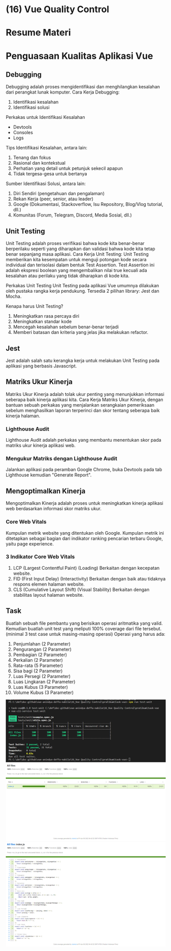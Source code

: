 # (16) Vue Quality Control

# Resume Materi

# Penguasaan Kualitas Aplikasi Vue

## Debugging

Debugging adalah proses mengidentifikasi dan menghilangkan kesalahan dari perangkat lunak komputer.
Cara Kerja Debugging:

1. Identifikasi kesalahan
2. Identifikasi solusi

Perkakas untuk Identifikasi Kesalahan

- Devtools
- Consoles
- Logs

Tips Identifikasi Kesalahan, antara lain:

1. Tenang dan fokus
2. Rasional dan kontekstual
3. Perhatian yang detail untuk petunjuk sekecil apapun
4. Tidak tergesa-gesa untuk bertanya

Sumber Identifikasi Solusi, antara lain:

1. Diri Sendiri (pengetahuan dan pengalaman)
2. Rekan Kerja (peer, senior, atau leader)
3. Google (Dokumentasi, Stackoverflow, Isu Repository, Blog/Vlog tutorial, dll.)
4. Komunitas (Forum, Telegram, Discord, Media Sosial, dll.)

## Unit Testing

Unit Testing adalah proses verifikasi bahwa kode kita benar-benar berperilaku seperti yang diharapkan dan validasi bahwa kode kita tetap benar sepanjang masa aplikasi.
Cara Kerja Unit Testing:
Unit Testing memberikan kita kesempatan untuk menguji potongan kode secara individual dan terisolasi dalam bentuk Test Assertion.
Test Assertion ini adalah ekspresi boolean yang mengembalikan nilai true kecuali ada kesalahan atau perilaku yang tidak diharapkan di kode kita.

Perkakas Unit Testing
Unit Testing pada aplikasi Vue umumnya dilakukan oleh pustaka rangka kerja pendukung.
Tersedia 2 pilihan library: Jest dan Mocha.

Kenapa harus Unit Testing?

1. Meningkatkan rasa percaya diri
2. Meningkatkan standar kode
3. Mencegah kesalahan sebelum benar-benar terjadi
4. Memberi batasan dan kriteria yang jelas jika melakukan refactor.

## Jest

Jest adalah salah satu kerangka kerja untuk melakukan Unit Testing pada aplikasi yang berbasis Javascript.

## Matriks Ukur Kinerja

Matriks Ukur Kinerja adalah tolak ukur penting yang menunjukkan informasi seberapa baik kinerja aplikasi kita.
Cara Kerja Matriks Ukur Kinerja, dengan bantuan sebuah perkakas yang menjalankan serangkaian pemeriksaan sebelum menghasilkan laporan terperinci dan skor tentang seberapa baik kinerja halaman.

### Lighthouse Audit

Lighthouse Audit adalah perkakas yang membantu menentukan skor pada matriks ukur kinerja aplikasi web.

### Mengukur Matriks dengan Lighthouse Audit

Jalankan aplikasi pada peramban Google Chrome, buka Devtools pada tab Lighthouse kemudian "Generate Report".

## Mengoptimalkan Kinerja

Mengoptimalkan Kinerja adalah proses untuk meningkatkan kinerja aplikasi web berdasarkan informasi skor matriks ukur.

### Core Web Vitals

Kumpulan metrik website yang ditentukan oleh Google.
Kumpulan metrik ini ditetapkan sebagai bagian dari indikator ranking pencarian terbaru Google, yaitu page experience.

### 3 Indikator Core Web Vitals

1. LCP (Largest Contentful Paint) (Loading)
   Berkaitan dengan kecepatan website.
2. FID (First Input Delay) (Interactivity)
   Berkaitan dengan baik atau tidaknya respons elemen halaman website.
3. CLS (Cumulative Layout Shift) (Visual Stability)
   Berkaitan dengan stabilitas layout halaman website.

## Task

Buatlah sebuah file pembantu yang berisikan operasi aritmatika yang valid. Kemudian buatlah unit test yang meliputi 100% coverage dari file tersebut. (minimal 3 test case untuk masing-masing operasi)
Operasi yang harus ada:

1. Penjumlahan (2 Parameter)
2. Pengurangan (2 Parameter)
3. Pembagian (2 Parameter)
4. Perkalian (2 Parameter)
5. Rata-rata (5 Parameter)
6. Sisa bagi (2 Parameter)
7. Luas Persegi (2 Parameter)
8. Luas Lingkaran (2 Parameter)
9. Luas Kubus (3 Parameter)
10. Volume Kubus (3 Parameter)

![test-unit](screenshots/test-unit.png)
![coverage-all-files](screenshots/coverage-all-files.png)
![coverage-task](screenshots/coverage-task.png)
